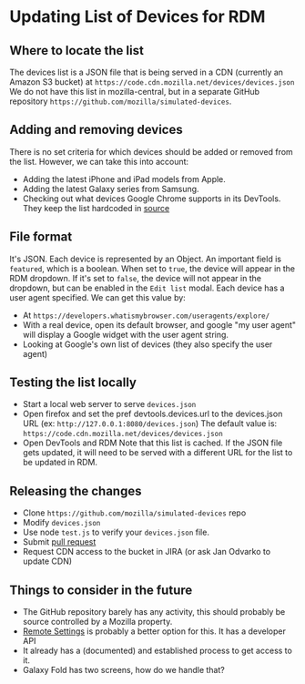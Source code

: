 # Updating List of Devices for RDM

## Where to locate the list
The devices list is a JSON file that is being served in a CDN (currently an Amazon S3 bucket) at `https://code.cdn.mozilla.net/devices/devices.json`
We do not have this list in mozilla-central, but in a separate GitHub  repository `https://github.com/mozilla/simulated-devices`.

## Adding and removing devices
There is no set criteria for which devices should be added or removed from the list. However, we can take this into account:
- Adding the latest iPhone and iPad models from Apple.
- Adding the latest Galaxy series from Samsung.
- Checking out what devices Google Chrome supports in its DevTools. They keep the list hardcoded in [source](https://github.com/ChromeDevTools/devtools-frontend/blob/79095c6c14d96582806982b63e99ef936a6cd74c/front_end/models/emulation/EmulatedDevices.ts#L645)

## File format
It's JSON. Each device is represented by an Object.
An important field is `featured`, which is a boolean. When set to `true`, the device will appear in the RDM dropdown. If it's set to `false`, the device will not appear in the dropdown, but can be enabled in the `Edit list` modal.
Each device has a user agent specified. We can get this value by:
- At `https://developers.whatismybrowser.com/useragents/explore/`
- With a real device, open its default browser, and google  "my user agent" will display a Google widget with the user agent string.
- Looking at  Google's own list of devices (they also specify the user agent)

## Testing the list locally
- Start a local web server to serve `devices.json`
- Open firefox and set the pref devtools.devices.url to the devices.json URL (ex: `http://127.0.0.1:8080/devices.json`) The default value is: `https://code.cdn.mozilla.net/devices/devices.json`
- Open DevTools and RDM
Note that this list is cached. If the JSON file gets updated, it will need to be served with a different URL for the list to be updated in RDM.

## Releasing the changes
- Clone `https://github.com/mozilla/simulated-devices` repo
- Modify `devices.json`
- Use node `test.js` to verify your `devices.json` file.
- Submit [pull request](https://github.com/mozilla/simulated-devices/pulls)
- Request CDN access to the bucket in JIRA (or ask Jan Odvarko to update CDN)

## Things to consider in the future
- The GitHub repository barely has any activity, this should probably be source controlled by a Mozilla property.
- [Remote Settings](https://remote-settings.readthedocs.io/en/latest/) is probably a better option for this.
It has a developer API
- It already has a (documented) and established process to get access to it.
- Galaxy Fold has two screens, how do we handle that?
